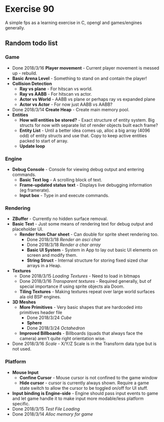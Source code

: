 # Exercise 90
A simple fps as a learning exercise in C, opengl and games/engines generally.

## Random todo list

### Game
* Done 2018/3/16 **Player movement** - Current player movement is messed up - rebuild.
* **Basic Arena Level** - Something to stand on and contain the player!
* **Collision Detection**
    * **Ray vs plane** - For hitscan vs world.
    * **Ray vs AABB** - For hitscan vs actor.
    * **Actor vs World** - AABB vs plane or perhaps ray vs expanded plane
    * **Actor vs Actor** - For now just AABB vs AABB?
* Done 2018/3/14 **Create Heap** - Create main memory pool.
* **Entities**
    * **How will entities be stored?** - Exact structure of entity system. Big structs for now with separate list
    of render objects built each frame?
    * **Entity List** - Until a better idea comes up, alloc a big array (4096 odd) of entity structs and use that.
    Copy to keep active entities packed to start of array.
    * **Update loop**

### Engine
* **Debug Console** - Console for viewing debug output and entering commands.
    * **Basic Text log** - A scrolling block of text.
    * **Frame-updated status text** - Displays live debugging information (eg framerate).
    * **Input box** - Type in and execute commands.

### Rendering
* **ZBuffer** - Currently no hidden surface removal.
* **Basic Text** - Just some means of rendering text for debug output and placeholder UI.
    * **Render from Char sheet** - Can double for sprite sheet rendering too.
        * Done 2018/3/18 *Render an asci char*
        * Done 2018/3/18 *Render a char array*
        * **Basic UI System** - System in App to lay out basic UI elements on screen and modify them.
        * **String Struct** - Internal structure for storing fixed sized char arrays in a Heap.
* **Textures**
    * Done 2018/3/15 *Loading Textures* - Need to load in bitmaps
    * Done 2018/3/16 *Transparent textures* - Required generally, but of special importance if using sprite objects ala Doom.
    * **Tiling Textures** - Making textures repeat over large world surfaces ala old BSP engines.
* **3D Meshes**
    * **More Primitives** - Very basic shapes that are hardcoded into primitives header file
        * Done 2018/3/24 *Cube*
        * **Sphere**
        * Done 2018/3/24 *Octahedron*
    * **Improved Billboards** - Billboards (quads that always face the camera) aren't quite right orientation wise.
* Done 2018/3/16 *Scale* - X/Y/Z Scale is in the Transform data type but is not used.

### Platform
* **Mouse Input**
    * **Confine Cursor**  - Mouse cursor is not confined to the game window
    * **Hide cursor** -  cursor is currently always shown. Require a game state switch to allow the cursor to be toggled on/off
    for UI stuff.
* **Input binding is Engine-side** - Engine should pass input events to game and let game handle it to make input more modable/less platform specific.
* Done 2018/3/15 *Test File Loading*
* Done 2018/3/14 *Alloc memory for game*
